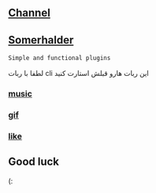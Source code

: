 ## [Channel](https://telegram.me/Sourcesiran)
## [Somerhalder](https://telegram.me/Somerhaider)
```sh
Simple and functional plugins
```
لطفا با ربات cli این ربات هارو قبلش استارت کنید 
 ### [music](t.me/melobot)
 ### [gif](t.me/gif)
 ### [like](t.me/like)
## Good luck
(:

